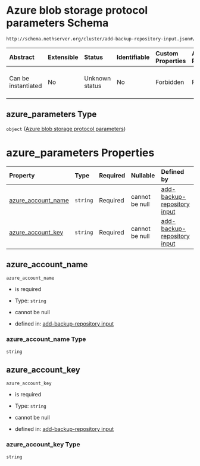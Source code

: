# Azure blob storage protocol parameters Schema

```txt
http://schema.nethserver.org/cluster/add-backup-repository-input.json#/$defs/azure_parameters
```



| Abstract            | Extensible | Status         | Identifiable | Custom Properties | Additional Properties | Access Restrictions | Defined In                                                                                            |
| :------------------ | :--------- | :------------- | :----------- | :---------------- | :-------------------- | :------------------ | :---------------------------------------------------------------------------------------------------- |
| Can be instantiated | No         | Unknown status | No           | Forbidden         | Forbidden             | none                | [add-backup-repository-input.json\*](cluster/add-backup-repository-input.json "open original schema") |

## azure\_parameters Type

`object` ([Azure blob storage protocol parameters](add-backup-repository-input-defs-azure-blob-storage-protocol-parameters.md))

# azure\_parameters Properties

| Property                                    | Type     | Required | Nullable       | Defined by                                                                                                                                                                                                                                                            |
| :------------------------------------------ | :------- | :------- | :------------- | :-------------------------------------------------------------------------------------------------------------------------------------------------------------------------------------------------------------------------------------------------------------------- |
| [azure\_account\_name](#azure_account_name) | `string` | Required | cannot be null | [add-backup-repository input](add-backup-repository-input-defs-azure-blob-storage-protocol-parameters-properties-azure_account_name.md "http://schema.nethserver.org/cluster/add-backup-repository-input.json#/$defs/azure_parameters/properties/azure_account_name") |
| [azure\_account\_key](#azure_account_key)   | `string` | Required | cannot be null | [add-backup-repository input](add-backup-repository-input-defs-azure-blob-storage-protocol-parameters-properties-azure_account_key.md "http://schema.nethserver.org/cluster/add-backup-repository-input.json#/$defs/azure_parameters/properties/azure_account_key")   |

## azure\_account\_name



`azure_account_name`

*   is required

*   Type: `string`

*   cannot be null

*   defined in: [add-backup-repository input](add-backup-repository-input-defs-azure-blob-storage-protocol-parameters-properties-azure_account_name.md "http://schema.nethserver.org/cluster/add-backup-repository-input.json#/$defs/azure_parameters/properties/azure_account_name")

### azure\_account\_name Type

`string`

## azure\_account\_key



`azure_account_key`

*   is required

*   Type: `string`

*   cannot be null

*   defined in: [add-backup-repository input](add-backup-repository-input-defs-azure-blob-storage-protocol-parameters-properties-azure_account_key.md "http://schema.nethserver.org/cluster/add-backup-repository-input.json#/$defs/azure_parameters/properties/azure_account_key")

### azure\_account\_key Type

`string`
